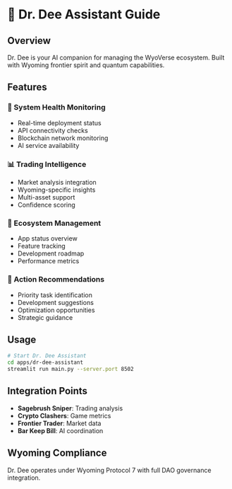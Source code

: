 # 🤖 Dr. Dee Assistant Guide

## Overview
Dr. Dee is your AI companion for managing the WyoVerse ecosystem. Built with Wyoming frontier spirit and quantum capabilities.

## Features

### 🏥 System Health Monitoring
- Real-time deployment status
- API connectivity checks
- Blockchain network monitoring
- AI service availability

### 📊 Trading Intelligence
- Market analysis integration
- Wyoming-specific insights
- Multi-asset support
- Confidence scoring

### 🎪 Ecosystem Management
- App status overview
- Feature tracking
- Development roadmap
- Performance metrics

### 🚀 Action Recommendations
- Priority task identification
- Development suggestions
- Optimization opportunities
- Strategic guidance

## Usage

```bash
# Start Dr. Dee Assistant
cd apps/dr-dee-assistant
streamlit run main.py --server.port 8502
```

## Integration Points

- **Sagebrush Sniper**: Trading analysis
- **Crypto Clashers**: Game metrics
- **Frontier Trader**: Market data
- **Bar Keep Bill**: AI coordination

## Wyoming Compliance
Dr. Dee operates under Wyoming Protocol 7 with full DAO governance integration.